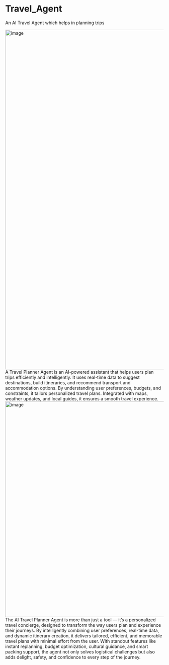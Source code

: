 # Travel_Agent
An AI Travel Agent which helps in planning trips

<img width="1920" height="1080" alt="image" src="https://github.com/user-attachments/assets/a7c55300-51eb-4367-9b94-9615c95caf60" />
A Travel Planner Agent is an AI-powered assistant that helps users plan trips efficiently and intelligently. It uses real-time data to suggest destinations, build itineraries, and recommend transport and accommodation options.
By understanding user preferences, budgets, and constraints, it tailors personalized travel plans. Integrated with maps, weather updates, and local guides, it ensures a smooth travel experience.
<img width="1237" height="686" alt="image" src="https://github.com/user-attachments/assets/d99ebfdd-3585-40ba-8b93-eb3db5fee7ca" />
The AI Travel Planner Agent is more than just a tool — it’s a personalized travel concierge, designed to transform the way users plan and experience their journeys. By intelligently combining user preferences, real-time data, and dynamic itinerary creation, it delivers tailored, efficient, and memorable travel plans with minimal effort from the user.
With standout features like instant replanning, budget optimization, cultural guidance, and smart packing support, the agent not only solves logistical challenges but also adds delight, safety, and confidence to every step of the journey.
